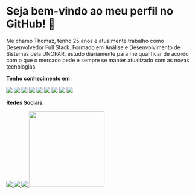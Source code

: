 # Seja bem-vindo ao meu perfil no GitHub! 👋

Me chamo Thomaz, tenho 25 anos e atualmente trabalho como Desenvolvedor Full Stack. Formado em Análise e Desenvolvimento de Sistemas pela UNOPAR, estudo diariamente para me qualificar de acordo com o que o mercado pede e sempre se manter atualizado com as novas tecnologias.

**Tenho conhecimento em** : <br/> 

<p> 
 <img src="https://img.shields.io/badge/HTML5-E34F26?style=for-the-badge&logo=html5&logoColor=white">
 <img src="https://img.shields.io/badge/CSS3-1572B6?style=for-the-badge&logo=css3&logoColor=white">
 <img src="https://img.shields.io/badge/JavaScript-F7DF1E?style=for-the-badge&logo=javascript&logoColor=black">
 <img src="https://img.shields.io/badge/C%23-239120?style=for-the-badge&logo=c-sharp&logoColor=white">
 <img src="https://img.shields.io/badge/.NET-5C2D91?style=for-the-badge&logo=.net&logoColor=white">
 <img src="https://img.shields.io/badge/Bootstrap-563D7C?style=for-the-badge&logo=bootstrap&logoColor=white">
 <img src="https://img.shields.io/badge/Angular-DD0031?style=for-the-badge&logo=angular&logoColor=white">
 <img src="https://img.shields.io/badge/MySQL-00000F?style=for-the-badge&logo=mysql&logoColor=white">
 <img src="https://img.shields.io/badge/Git-F05032?style=for-the-badge&logo=git&logoColor=white" 
</p>

**Redes Sociais:**

<p align="left">
 <a href="https://www.linkedin.com/in/thomazpaiva/" alt="Linkedin">
   <img src="https://img.shields.io/badge/LinkedIn-0077B5?style=for-the-badge&logo=linkedin&logoColor=white"
 </a>
  
 <a href="https://api.whatsapp.com/send?phone=5513981780003" alt="WhatsApp">
   <img src="https://img.shields.io/badge/WhatsApp-25D366?style=for-the-badge&logo=whatsapp&logoColor=white"/> 
 </a>
  
 <a href="https://mail.google.com/mail/u/1/#inbox" alt="Gmail">
  <img src="https://img.shields.io/badge/Gmail-D14836?style=for-the-badge&logo=gmail&logoColor=white" 
 </a> 
  
 <a href="https://outlook.live.com/mail/0/inbox" alt="Outlook">
  <img src="https://img.shields.io/badge/Microsoft_Outlook-0078D4?style=for-the-badge&logo=microsoft-outlook&logoColor=white" width="200px"/>
 </a>  
</p>
